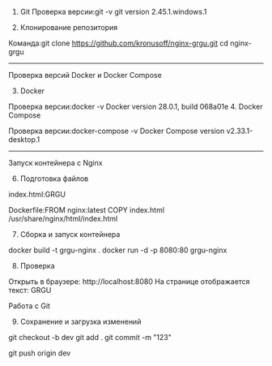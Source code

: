 1. Git
Проверка версии:git -v
git version 2.45.1.windows.1

2. Клонирование репозитория

Команда:git clone https://github.com/kronusoff/nginx-grgu.git
cd nginx-grgu

---
Проверка версий Docker и Docker Compose

3. Docker

Проверка версии:docker -v
Docker version 28.0.1, build 068a01e
4. Docker Compose

Проверка версии:docker-compose -v
Docker Compose version v2.33.1-desktop.1

---

Запуск контейнера с Nginx

6. Подготовка файлов

index.html:GRGU

Dockerfile:FROM nginx:latest
COPY index.html /usr/share/nginx/html/index.html


7. Сборка и запуск контейнера

docker build -t grgu-nginx .
docker run -d -p 8080:80 grgu-nginx


8. Проверка

Открыть в браузере:
http://localhost:8080
На странице отображается текст: GRGU


Работа с Git

9. Сохранение и загрузка изменений

git checkout -b dev
git add .
git commit -m "123"

git push origin dev

